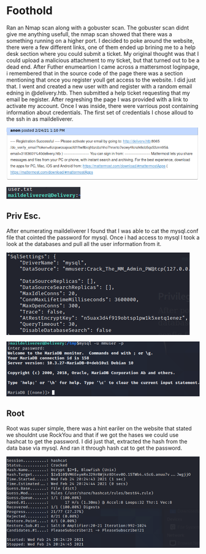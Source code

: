 # Foothold

Ran an Nmap scan along with a gobuster scan. The gobuster scan didnt give me anything usefull, the nmap scan showed that there was a something running on a higher port. I decided to poke around the website, there were a few different links, one of them ended up brining me to a help desk section where you could submit a ticket. My original thought was that I could upload a malicious attachment to my ticket, but that turned out to be a dead end. After Futher enumeartion I came across a mattersmost loginpage, i remembered that in the source code of the page there was a section mentioning that once you register youll get access to the website. I did just that. I went and created a new user with and register with a random email edning in @delivery.htb. Then submitted a help ticket requesting that my email be register. After regreshing the page I was provided with a link to activate my account. Once I was inside, there were varrious post containing information about credentials. The first set of credentials I chose alloud to the ssh in as maildeliverer.

![Registration.png](/delivery/images/registration.png)

![SSH](/delivery/images/user.png)

## Priv Esc.

After enumerating maildeliverer I found that I was able to cat the mysql.conf file that cointed the password for mysql. Once i had access to mysql I took a look at the databases and pull all the user information from it. 

![SQL](/delivery/images/sqlsettings.png)

![SQL-Login](/delivery/images/sqllogin.png)

## Root

Root was super simple, there was a hint eariler on the website that stated we shouldnt use RockYou and that if we got the hases we could use hashcat to get the password. I did just that, extracted the hash from the data base via mysql. And ran it through hash cat to get the password.

![Hashcat](/delivery/images/hashcat.png)

